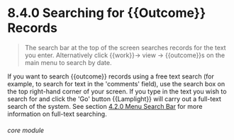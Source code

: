 # 8.4.0    Searching for {{Outcome}} Records

> The search bar at the top of the screen searches records for the text you enter. Alternatively click {{work}}-> view -> {{outcome}}s on the main menu to search by date. 

If you want to search {{outcome}} records using a free text search (for example, to search for text in the 'comments' field), use the search box on the top right-hand corner of your screen. If you type in the text you wish to search for and click the 'Go' button {{Lamplight}} will carry out a full-text search of the system. See section [4.2.0  Menu Search Bar](/help/index/p/4.2.0) for more information on full-text searching. 

###### core module

